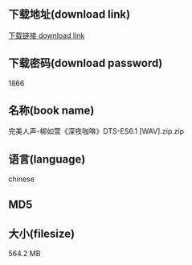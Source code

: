 ## 下载地址(download link)
[下载链接 download link](https://tutu365.netlify.app/?s=%E5%AE%8C%E7%BE%8E%E4%BA%BA%E5%A3%B0-%E6%9F%B3%E5%A6%82%E8%90%B1%E3%80%8A%E6%B7%B1%E5%A4%9C%E5%92%96%E5%95%A1%E3%80%8BDTS-ES6.1+%5BWAV%5D.zip)

## 下载密码(download password)
1866

## 名称(book name)
完美人声-柳如萱《深夜咖啡》DTS-ES6.1 [WAV].zip.zip

## 语言(language)
chinese

## MD5


## 大小(filesize)
564.2 MB
